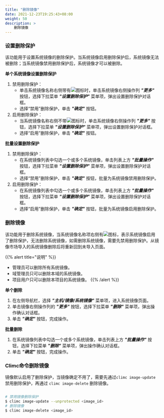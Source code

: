 ```yaml
---
title: "删除镜像"
date: 2021-12-23T19:25:43+08:00
weight: 50
description: >
    删除镜像
---
```

### 设置删除保护

该功能用于设置系统镜像的删除保护。当系统镜像启用删除保护后，系统镜像无法被删除；当系统镜像禁用删除保护后，系统镜像才可以被删除。

**单个系统镜像设置删除保护**

1. 禁用删除保护：
    - 单击系统镜像名称右侧带有![](../../../../images/delprotect1.png)图标时，单击系统镜像右侧操作列 **_"更多"_** 按钮，选择下拉菜单 **_"设置删除保护"_** 菜单项，弹出设置删除保护对话框。
    - 选择“禁用”删除保护，单击 **_"确定"_** 按钮。
2. 启用删除保护：
    - 当系统镜像名称右侧不带![](../../../../images/delprotect1.png)图标时，单击系统镜像右侧操作列 **_"更多"_** 按钮，选择下拉菜单 **_"设置删除保护"_** 菜单项，弹出设置删除保护对话框。
    - 选择“启用”删除保护，单击 **_"确定"_** 按钮。

**批量设置删除保护**

1. 禁用删除保护：
    - 在系统镜像列表中勾选一个或多个系统镜像，单击列表上方 **_"批量操作"_** 按钮，选择下拉菜单 **_"设置删除保护"_** 菜单项，弹出设置删除保护对话框。
    - 选择“禁用”删除保护，单击 **_"确定"_** 按钮，批量为系统镜像禁用删除保护。
2. 启用删除保护：
    - 在系统镜像列表中勾选一个或多个系统镜像，单击列表上方 **_"批量操作"_** 按钮，选择下拉菜单 **_"设置删除保护"_** 菜单项，弹出设置删除保护对话框。
    - 选择“启用”删除保护，单击 **_"确定"_** 按钮，批量为系统镜像启用删除保护。

### 删除镜像

该功能用于删除系统镜像，当系统镜像名称项右侧有![](../../../../images/delprotect1.png)图标，表示系统镜像启用了删除保护，无法删除系统镜像，如需删除系统镜像，需要先禁用删除保护。从镜像市场导入的系统镜像删除后将重新回到未导入页面。

{{% alert title="说明" %}}
- 管理员可以删除所有系统镜像。
- 域管理员只可以删除本域的系统镜像。
- 项目用户只可以删除本项目的系统镜像。
{{% /alert %}}

**单个删除**

1. 在左侧导航栏，选择 **_"主机/镜像/系统镜像"_** 菜单项，进入系统镜像页面。
2. 单击镜像右侧操作列的 **_"更多"_** 按钮，选择下拉菜单 **_"删除"_** 菜单项，弹出操作确认对话框。
2. 单击 **_"确定"_** 按钮，完成操作。

**批量删除**

1. 在系统镜像列表中勾选一个或多个系统镜像，单击列表上方 **_"批量操作"_** 按钮，选择下拉菜单 **_"删除"_** 菜单项，弹出操作确认对话框。
2. 单击 **_"确定"_** 按钮，完成操作。


### Climc命令删除镜像

镜像默认启用了删除保护，当镜像确定不用了，需要先通过`climc image-update`禁用删除保护，再通过 `climc image-delete` 删除镜像。

```bash

# 禁用镜像删除保护
$ climc image-update --unprotected <image_id>
# 删除镜像
$ climc image-delete <image_id>
```
